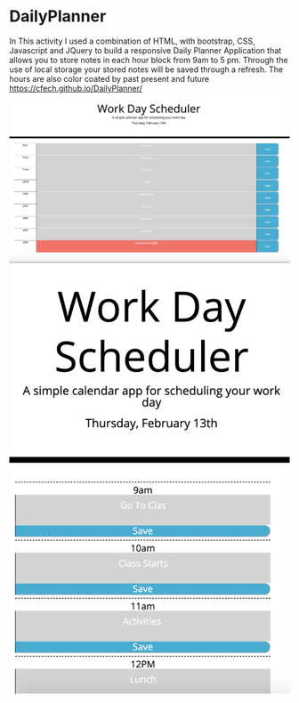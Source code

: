 # DailyPlanner
In This activity I used a combination of HTML, with bootstrap, CSS, Javascript and JQuery to build a  responsive Daily Planner Application that allows you to store notes in each hour block from 9am to 5 pm. Through the use of local storage your stored notes will be saved through a refresh. The hours are also color coated by past present and future
https://cfech.github.io/DailyPlanner/
![Full size picture](assets/fullsize.png)
![Responsive picture](assets/responsive.png)
